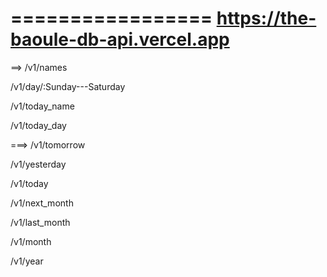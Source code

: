 =================
https://the-baoule-db-api.vercel.app
===========
==>
/v1/names

/v1/day/:Sunday---Saturday

/v1/today_name

/v1/today_day

===>
/v1/tomorrow

/v1/yesterday

/v1/today

/v1/next_month

/v1/last_month

/v1/month

/v1/year

